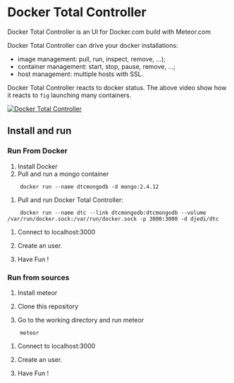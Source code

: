 # Docker Total Controller

Docker Total Controller is an UI for Docker.com build with Meteor.com

Docker Total Controller can drive your docker installations:
* image management: pull, run, inspect, remove, ...);
* container management: start, stop, pause, remove, ...;
* host management: multiple hosts with SSL.

Docker Total Controller reacts to docker status. The above video show how it reacts to `fig` launching many containers.

[![Docker Total Controller](http://img.youtube.com/vi/KCJvhXHmcZg/0.jpg)](http://www.youtube.com/watch?v=KCJvhXHmcZg)

## Install and run

### Run From Docker

1. Install Docker
1. Pull and run a mongo container
```
	docker run --name dtcmongodb -d mongo:2.4.12
```

1. Pull and run Docker Total Controller:
```
	docker run --name dtc --link dtcmongodb:dtcmongodb --volume /var/run/docker.sock:/var/run/docker.sock -p 3000:3000 -d djedi/dtc
```

1. Connect to localhost:3000

1. Create an user.

1. Have Fun !


### Run from sources

1. Install meteor

1. Clone this repository

1. Go to the working directory and run meteor
```
	meteor
```
1. Connect to localhost:3000

1. Create an user.

1. Have Fun !


